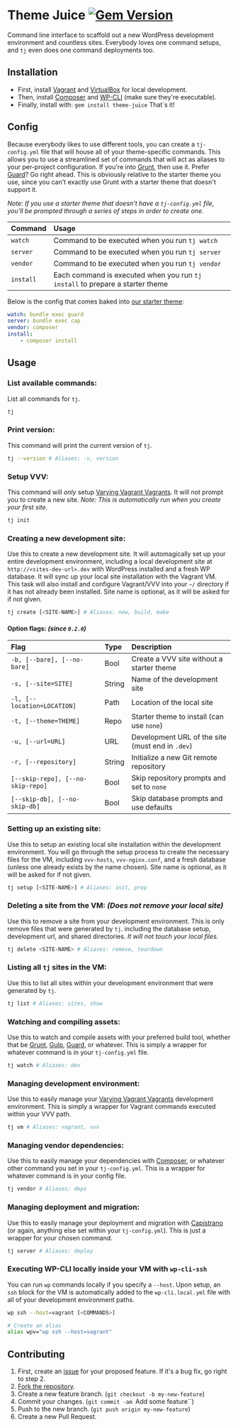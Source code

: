 # Theme Juice [![Gem Version](https://badge.fury.io/rb/theme-juice.svg)](http://badge.fury.io/rb/theme-juice)
Command line interface to scaffold out a new WordPress development environment and countless sites. Everybody loves one command setups, and `tj` even does one command deployments too.

## Installation
* First, install [Vagrant](https://www.vagrantup.com/) and [VirtualBox](https://www.virtualbox.org/) for local development.
* Then, install [Composer](https://getcomposer.org/) and [WP-CLI](http://wp-cli.org/) (make sure they're executable).
* Finally, install with: `gem install theme-juice`
That`s it!

## Config
Because everybody likes to use different tools, you can create a `tj-config.yml` file that will house all of your theme-specific commands. This allows you to use a streamlined set of commands that will act as aliases to your per-project configuration. If you're into [Grunt](https://github.com/gruntjs/grunt), then use it. Prefer [Guard](https://github.com/guard/guard)? Go right ahead. This is obviously relative to the starter theme you use, since you can't exactly use Grunt with a starter theme that doesn't support it.

_Note: If you use a starter theme that doesn't have a `tj-config.yml` file, you'll be prompted through a series of steps in order to create one._

| Command   | Usage                                                                         |
|:--------- |:----------------------------------------------------------------------------- |
| `watch`   | Command to be executed when you run `tj watch`                                |
| `server`  | Command to be executed when you run `tj server`                               |
| `vendor`  | Command to be executed when you run `tj vendor`                               |
| `install` | Each command is executed when you run `tj install` to prepare a starter theme |

Below is the config that comes baked into [our starter theme](https://github.com/ezekg/theme-juice-starter):

```yml
watch: bundle exec guard
server: bundle exec cap
vendor: composer
install:
    - composer install

```

## Usage

### List available commands:
List all commands for `tj`.
```bash
tj
```

### Print version:
This command will print the current version of `tj`.
```bash
tj --version # Aliases: -v, version
```

### Setup VVV:
This command will _only_ setup [Varying Vagrant Vagrants](https://github.com/Varying-Vagrant-Vagrants/VVV). It will not prompt you to create a new site. _Note: This is automatically run when you create your first site._
```bash
tj init
```

### Creating a new development site:
Use this to create a new development site. It will automagically set up your entire development environment, including a local development site at `http://<sites-dev-url>.dev` with WordPress installed and a fresh WP database. It will sync up your local site installation with the Vagrant VM. This task will also install and configure Vagrant/VVV into your `~/` directory if it has not already been installed. Site name is optional, as it will be asked for if not given.
```bash
tj create [<SITE-NAME>] # Aliases: new, build, make
```

#### Option flags: _(since `0.2.0`)_
| Flag                                    | Type   | Description                                      |
|:--------------------------------------- |:------ |:------------------------------------------------ |
| `-b, [--bare], [--no-bare]`             | Bool   | Create a VVV site without a starter theme        |
| `-s, [--site=SITE]`                     | String | Name of the development site                     |
| `-l, [--location=LOCATION]`             | Path   | Location of the local site                       |
| `-t, [--theme=THEME]`                   | Repo   | Starter theme to install (can use `none`)        |
| `-u, [--url=URL]`                       | URL    | Development URL of the site (must end in `.dev`) |
| `-r, [--repository]`                    | String | Initialize a new Git remote repository           |
| `[--skip-repo], [--no-skip-repo]`       | Bool   | Skip repository prompts and set to `none`        |
| `[--skip-db], [--no-skip-db]`           | Bool   | Skip database prompts and use defaults           |

### Setting up an existing site:
Use this to setup an existing local site installation within the development environment. You will go through the setup process to create the necessary files for the VM, including `vvv-hosts`, `vvv-nginx.conf`, and a fresh database (unless one already exists by the name chosen). Site name is optional, as it will be asked for if not given.
```bash
tj setup [<SITE-NAME>] # Aliases: init, prep
```

### Deleting a site from the VM: _(Does not remove your local site)_
Use this to remove a site from your development environment. This is only remove files that were generated by `tj`. including the database setup, development url, and shared directories. _It will not touch your local files._
```bash
tj delete <SITE-NAME> # Aliases: remove, teardown
```

### Listing all `tj` sites in the VM:
Use this to list all sites within your development environment that were generated by `tj`.
```bash
tj list # Aliases: sites, show
```

### Watching and compiling assets:
Use this to watch and compile assets with your preferred build tool, whether that be [Grunt](https://github.com/gruntjs/grunt), [Gulp](https://github.com/gulpjs/gulp), [Guard](https://github.com/guard/guard), or whatever. This is simply a wrapper for whatever command is in your `tj-config.yml` file.
```bash
tj watch # Aliases: dev
```

### Managing development environment:
Use this to easily manage your [Varying Vagrant Vagrants](https://github.com/Varying-Vagrant-Vagrants/VVV) development environment. This is simply a wrapper for Vagrant commands executed within your VVV path.
```bash
tj vm # Aliases: vagrant, vvv
```

### Managing vendor dependencies:
Use this to easily manage your dependencies with [Composer](https://github.com/composer/composer), or whatever other command you set in your `tj-config.yml`. This is a wrapper for whatever command is in your config file.
```bash
tj vendor # Aliases: deps
```

### Managing deployment and migration:
Use this to easily manage your deployment and migration with [Capistrano](https://github.com/capistrano/capistrano) (or again, anything else set within your `tj-config.yml`). This is just a wrapper for your chosen command.
```bash
tj server # Aliases: deploy
```

### Executing WP-CLI locally inside your VM with `wp-cli-ssh`
You can run `wp` commands locally if you specify a `--host`. Upon setup, an `ssh` block for the VM is automatically added to the `wp-cli.local.yml` file with all of your development environment paths.
```bash
wp ssh --host=vagrant [<COMMANDS>]

# Create an alias
alias wpv="wp ssh --host=vagrant"
```

## Contributing

1. First, create an [issue](https://github.com/ezekg/theme-juice-cli/issues) for your proposed feature. If it's a bug fix, go right to step 2.
2. [Fork the repository](https://github.com/ezekg/theme-juice-cli/fork).
3. Create a new feature branch. (`git checkout -b my-new-feature`)
4. Commit your changes. (`git commit -am `Add some feature``)
5. Push to the new branch. (`git push origin my-new-feature`)
6. Create a new Pull Request.
